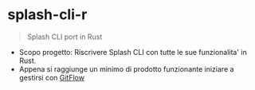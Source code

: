 # splash-cli-r
> Splash CLI port in Rust

- Scopo progetto: Riscrivere Splash CLI con tutte le sue funzionalita' in Rust.
- Appena si raggiunge un minimo di prodotto funzionante iniziare a gestirsi con [GitFlow](https://www.atlassian.com/git/tutorials/comparing-workflows/gitflow-workflow)  

